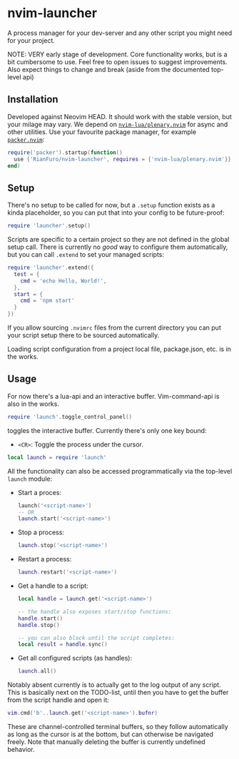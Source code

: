 # nvim-launcher

A process manager for your dev-server and any other script you might need for your project.

NOTE: VERY early stage of development. Core functionality works, but is a bit cumbersome to use. Feel free to open issues to suggest improvements. Also expect things to change and break (aside from the documented top-level api)

## Installation

Developed against Neovim HEAD. It should work with the stable version, but your milage may vary.
We depend on [`nvim-lua/plenary.nvim`](https://github.com/nvim-lua/plenary.nvim) for async and other utilities.
Use your favourite package manager, for example [`packer.nvim`](https://github.com/wbthomason/packer.nvim):

```lua
require('packer').startup(function() 
  use {'RianFuro/nvim-launcher', requires = {'nvim-lua/plenary.nvim'}}
end)
```

## Setup

There's no setup to be called for now, but a `.setup` function exists as a kinda placeholder, so you can put that into your config to be future-proof:

```lua
require 'launcher'.setup()
```

Scripts are specific to a certain project so they are not defined in the global setup call. There is currently no *good* way to configure them automatically, but you can call `.extend` to set your managed scripts:

```lua
require 'launcher'.extend({
  test = {
    cmd = 'echo Hello, World!',
  },
  start = {
    cmd = 'npm start'
  }
})
```

If you allow sourcing `.nvimrc` files from the current directory you can put your script setup there to be sourced automatically.

Loading script configuration from a project local file, package.json, etc. is in the works.

## Usage

For now there's a lua-api and an interactive buffer. Vim-command-api is also in the works.

```lua
require 'launch'.toggle_control_panel()
```
toggles the interactive buffer. Currently there's only one key bound:
- `<CR>`: Toggle the process under the cursor.


```lua
local launch = require 'launch'
```

All the functionality can also be accessed programmatically via the top-level `launch` module:

- Start a proces:
  ```lua
  launch('<script-name>')
  -- OR
  launch.start('<script-name>')
  ```

- Stop a process:
  ```lua
  launch.stop('<script-name>')
  ```

- Restart a process:
  ```lua
  launch.restart('<script-name>')
  ```

- Get a handle to a script:
  ```lua
  local handle = launch.get('<script-name>')

  -- the handle also exposes start/stop functions:
  handle.start()
  handle.stop()

  -- you can also block until the script completes:
  local result = handle.sync()
  ```

- Get all configured scripts (as handles):
  ```lua
  launch.all()
  ```

Notably absent currently is to actually get to the log output of any script. This is basically next on the TODO-list, until then you have to get the buffer from the script handle and open it:

```lua
vim.cmd('b'..launch.get('<script-name>').bufnr)
```

These are channel-controlled terminal buffers, so they follow automatically as long as the cursor is at the bottom, but can otherwise be navigated freely.
Note that manually deleting the buffer is currently undefined behavior.
